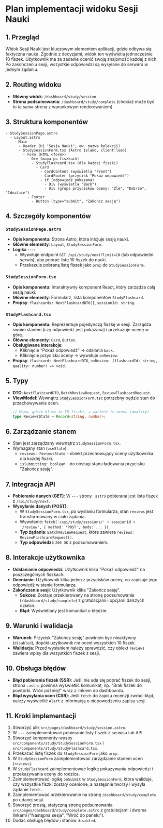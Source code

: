 # Plan implementacji widoku Sesji Nauki

## 1. Przegląd
Widok Sesji Nauki jest kluczowym elementem aplikacji, gdzie odbywa się faktyczna nauka. Zgodnie z decyzjami, widok ten wyświetla jednocześnie 10 fiszek. Użytkownik ma za zadanie ocenić swoją znajomość każdej z nich. Po zakończeniu sesji, wszystkie odpowiedzi są wysyłane do serwera w jednym żądaniu.

## 2. Routing widoku
- **Główny widok**: `/dashboard/study/session`
- **Strona podsumowania**: `/dashboard/study/complete` (chociaż może być to ta sama strona z warunkowym renderowaniem)

## 3. Struktura komponentów
```
- StudySessionPage.astro
  - Layout.astro
    - Main
      - Header (H1 "Sesja Nauki", ew. nazwa kolekcji)
      - StudySessionForm.tsx (Astro Island, client:load)
        - Form (HTML <form>)
          - Div (mapa po fiszkach)
            - StudyFlashcard.tsx (dla każdej fiszki)
              - Card
                - CardContent (wyświetla "Front")
                - CardFooter (przycisk "Pokaż odpowiedź")
                - if (odpowiedź pokazana)
                  - Div (wyświetla "Back")
                  - Div (grupa przycisków oceny: "Źle", "Dobrze", "Idealnie")
          - Footer
            - Button (type="submit", "Zakończ sesję")
```

## 4. Szczegóły komponentów
### `StudySessionPage.astro`
- **Opis komponentu**: Strona Astro, która inicjuje sesję nauki.
- **Główne elementy**: `Layout`, `StudySessionForm`.
- **Logika `---`**:
  - Wywołuje endpoint `GET /api/study/next?limit=10` (lub odpowiedni serwis), aby pobrać listę 10 fiszek do nauki.
  - Przekazuje pobraną listę fiszek jako `prop` do `StudySessionForm`.

### `StudySessionForm.tsx`
- **Opis komponentu**: Interaktywny komponent React, który zarządza całą sesją nauki.
- **Główne elementy**: Formularz, lista komponentów `StudyFlashcard`.
- **Propsy**: `flashcards: NextFlashcardDTO[]`, `sessionId: string`.

### `StudyFlashcard.tsx`
- **Opis komponentu**: Reprezentuje pojedynczą fiszkę w sesji. Zarządza swoim stanem (czy odpowiedź jest pokazana) i przekazuje ocenę w górę.
- **Główne elementy**: `Card`, `Button`.
- **Obsługiwane interakcje**:
  - Kliknięcie "Pokaż odpowiedź" -> odsłania `back`.
  - Kliknięcie przycisku oceny -> wywołuje `onReview`.
- **Propsy**: `flashcard: NextFlashcardDTO`, `onReview: (flashcardId: string, quality: number) => void`.

## 5. Typy
- **DTO**: `NextFlashcardDTO`, `BatchReviewRequest`, `ReviewFlashcardRequest`.
- **ViewModel**: Wewnątrz `StudySessionForm.tsx` potrzebny będzie stan do przechowywania ocen.
  ```typescript
  // Mapa, gdzie klucz to ID fiszki, a wartość to ocena (quality)
  type ReviewsState = Record<string, number>;
  ```

## 6. Zarządzanie stanem
- Stan jest zarządzany wewnątrz `StudySessionForm.tsx`.
- Wymagany stan (`useState`):
  - `reviews: ReviewsState` - obiekt przechowujący oceny użytkownika dla każdej fiszki.
  - `isSubmitting: boolean` - do obsługi stanu ładowania przycisku "Zakończ sesję".

## 7. Integracja API
- **Pobieranie danych (GET)**: W `---` strony `.astro` pobierana jest lista fiszek z `/api/study/next`.
- **Wysyłanie danych (POST)**:
  - W `StudySessionForm.tsx`, po wysłaniu formularza, stan `reviews` jest transformowany w ciało żądania.
  - Wywołanie: `fetch('/api/study/sessions/' + sessionId + '/review', { method: 'POST', body: ... })`.
  - **Typ żądania**: `BatchReviewRequest`, które zawiera `reviews: ReviewFlashcardRequest[]`.
  - **Typ odpowiedzi**: `200 OK` z podsumowaniem.

## 8. Interakcje użytkownika
- **Odsłanianie odpowiedzi**: Użytkownik klika "Pokaż odpowiedź" na poszczególnych fiszkach.
- **Ocenianie**: Użytkownik klika jeden z przycisków oceny, co zapisuje jego odpowiedź w stanie formularza.
- **Zakończenie sesji**: Użytkownik klika "Zakończ sesję".
  - **Sukces**: Zostaje przekierowany na stronę podsumowania (`/dashboard/study/complete`) z gratulacjami i opcjami dalszych działań.
  - **Błąd**: Wyświetlany jest komunikat o błędzie.

## 9. Warunki i walidacja
- **Warunek**: Przycisk "Zakończ sesję" powinien być nieaktywny (`disabled`), dopóki użytkownik nie oceni wszystkich 10 fiszek.
- **Walidacja**: Przed wysłaniem należy sprawdzić, czy obiekt `reviews` zawiera wpisy dla wszystkich fiszek z sesji.

## 10. Obsługa błędów
- **Błąd pobierania fiszek (SSR)**: Jeśli nie uda się pobrać fiszek do sesji, strona `.astro` powinna wyświetlić komunikat, np. "Brak fiszek do powtórki. Wróć później!" wraz z linkiem do dashboardu.
- **Błąd wysyłania ocen (CSR)**: Jeśli `fetch` do zapisu recenzji zwróci błąd, należy wyświetlić `Alert` z informacją o niepowodzeniu zapisu sesji.

## 11. Kroki implementacji
1. Stworzyć plik `src/pages/dashboard/study/session.astro`.
2. W `---` zaimplementować pobieranie listy fiszek z serwisu lub API.
3. Stworzyć komponenty-wyspy `src/components/study/StudySessionForm.tsx` i `src/components/study/StudyFlashcard.tsx`.
4. Przekazać listę fiszek do `StudySessionForm` jako `prop`.
5. W `StudySessionForm` zaimplementować zarządzanie stanem ocen (`reviews`).
6. W `StudyFlashcard` zaimplementować logikę pokazywania odpowiedzi i przekazywania oceny do rodzica.
7. Zaimplementować logikę `onSubmit` w `StudySessionForm`, która waliduje, czy wszystkie fiszki zostały ocenione, a następnie tworzy i wysyła żądanie `fetch`.
8. Zaimplementować przekierowanie na stronę `/dashboard/study/complete` po udanej sesji.
9. Stworzyć prostą, statyczną stronę podsumowania `src/pages/dashboard/study/complete.astro` z gratulacjami i dwoma linkami ("Następna sesja", "Wróć do panelu").
10. Dodać obsługę błędów i stanów `disabled`. 